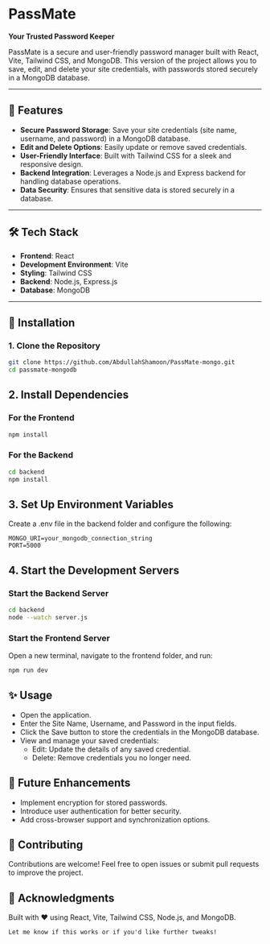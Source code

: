 # PassMate  
**Your Trusted Password Keeper**  

PassMate is a secure and user-friendly password manager built with React, Vite, Tailwind CSS, and MongoDB. This version of the project allows you to save, edit, and delete your site credentials, with passwords stored securely in a MongoDB database.  

---

## 🚀 Features  
- **Secure Password Storage**: Save your site credentials (site name, username, and password) in a MongoDB database.  
- **Edit and Delete Options**: Easily update or remove saved credentials.  
- **User-Friendly Interface**: Built with Tailwind CSS for a sleek and responsive design.  
- **Backend Integration**: Leverages a Node.js and Express backend for handling database operations.  
- **Data Security**: Ensures that sensitive data is stored securely in a database.  

---

## 🛠️ Tech Stack  
- **Frontend**: React  
- **Development Environment**: Vite  
- **Styling**: Tailwind CSS  
- **Backend**: Node.js, Express.js  
- **Database**: MongoDB  

---

## 🔧 Installation  

### 1. Clone the Repository  
```bash  
git clone https://github.com/AbdullahShamoon/PassMate-mongo.git  
cd passmate-mongodb  
```

## 2. Install Dependencies
### For the Frontend
```bash
npm install  
```
### For the Backend
```bash
cd backend  
npm install  
```

## 3. Set Up Environment Variables
Create a .env file in the backend folder and configure the following:

```env
MONGO_URI=your_mongodb_connection_string  
PORT=5000  
```
## 4. Start the Development Servers
### Start the Backend Server
```bash
cd backend  
node --watch server.js
```
### Start the Frontend Server
Open a new terminal, navigate to the frontend folder, and run:
```bash
npm run dev  
```

## ✨ Usage
- Open the application.
- Enter the Site Name, Username, and Password in the input fields.
- Click the Save button to store the credentials in the MongoDB database.
- View and manage your saved credentials:
    - Edit: Update the details of any saved credential.
    - Delete: Remove credentials you no longer need.


## 📖 Future Enhancements
- Implement encryption for stored passwords.
- Introduce user authentication for better security.
- Add cross-browser support and synchronization options.

## 🤝 Contributing
Contributions are welcome! Feel free to open issues or submit pull requests to improve the project.

## 🙌 Acknowledgments
Built with ❤️ using React, Vite, Tailwind CSS, Node.js, and MongoDB.
```vbnet
Let me know if this works or if you'd like further tweaks!
```
